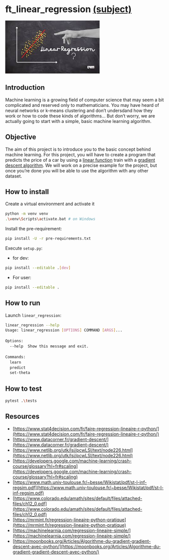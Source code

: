 # ft_linear_regression [(subject)](https://cdn.intra.42.fr/pdf/pdf/30249/fr.subject.pdf)

![png](linear_regression.jpg)


## Introduction

Machine learning is a growing field of computer science that may seem a bit complicated and reserved only to mathematicians. You may have heard of neural networks or k-means clustering and don’t undersdand how they work or how to code these kinds of algorithms... But don’t worry, we are actually going to start with a simple, basic machine learning algorithm.

## Objective

The aim of this project is to introduce you to the basic concept behind machine learning. For this project, you will have to create a program that predicts the price of a car by using a [linear function](https://en.wikipedia.org/wiki/Linear_function) train with a [gradient descent algorithm](https://en.wikipedia.org/wiki/Gradient_descent). We will work on a precise example for the project, but once you’re done you will be able to use the algorithm with any other dataset.

## How to install

Create a virtual environment and activate it
```bash
python -m venv venv
.\venv\Scripts\activate.bat # on Windows
```

Install the pre-requirement:
```bash
pip install -U -r pre-requirements.txt
```

Execute `setup.py`:

* for dev:
```bash
pip install --editable .[dev]
```
* For user:
```bash
pip install --editable .
```

## How to run

Launch `linear_regression`:

```bash
linear_regression --help
Usage: linear_regression [OPTIONS] COMMAND [ARGS]...

Options:
  --help  Show this message and exit.

Commands:
  learn
  predict
  set-theta
```

## How to test

```bash
pytest .\tests
```


## Resources

* [https://www.stat4decision.com/fr/faire-regression-lineaire-r-python/](https://www.stat4decision.com/fr/faire-regression-lineaire-r-python/)
* [https://www.datacorner.fr/gradient-descent/](https://www.datacorner.fr/gradient-descent/)
* [https://www.netlib.org/utk/lsi/pcwLSI/text/node226.html](https://www.netlib.org/utk/lsi/pcwLSI/text/node226.html)
* [https://developers.google.com/machine-learning/crash-course/glossary?hl=fr#scaling](https://developers.google.com/machine-learning/crash-course/glossary?hl=fr#scaling)
* [https://www.math.univ-toulouse.fr/~besse/Wikistat/pdf/st-l-inf-regsim.pdf](https://www.math.univ-toulouse.fr/~besse/Wikistat/pdf/st-l-inf-regsim.pdf)
* [https://www.colorado.edu/amath/sites/default/files/attached-files/ch12_0.pdf](https://www.colorado.edu/amath/sites/default/files/attached-files/ch12_0.pdf)
* [https://mrmint.fr/regression-lineaire-python-pratique](https://mrmint.fr/regression-lineaire-python-pratique)
* [https://machinelearnia.com/regression-lineaire-simple/](https://machinelearnia.com/regression-lineaire-simple/)
* [https://moonbooks.org/Articles/Algorithme-du-gradient-gradient-descent-avec-python/](https://moonbooks.org/Articles/Algorithme-du-gradient-gradient-descent-avec-python/)
